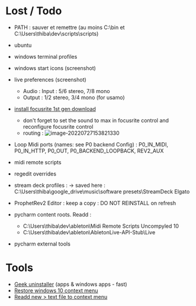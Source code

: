 # Lost / Todo

- PATH : sauver et remettre (au moins C:\bin et C:\Users\thiba\dev\scripts\scripts)
- ubuntu
- windows terminal profiles
- windows start icons (screenshot)
- live preferences (screenshot)
  - Audio : Input : 5/6 stereo, 7/8 mono
  - Output : 1/2 stereo, 3/4 mono (for usamo)

- [install focusrite 1st gen download](https://downloads.focusrite.com/focusrite/scarlett-1st-gen/scarlett-18i8-1st-gen)
  - don't forget to set the sound to max in focusrite control and reconfigure focusrite control
  - routing : ![image-20220727153821330](https://raw.githubusercontent.com/lebrunthibault/images_bucket/master/img/image-20220727153821330.png?token=AEHIPTMBOA7HBZ7RAPB3GL3C4FAA4)
- Loop Midi ports (names: see P0 backend Config) : P0_IN_MIDI, P0_IN_HTTP, P0_OUT, P0_BACKEND_LOOPBACK, REV2_AUX
- midi remote scripts
- regedit overrides
- stream deck profiles : -> saved here : C:\Users\thiba\google_drive\music\software presets\StreamDeck Elgato
- ProphetRev2 Editor : keep a copy : DO NOT REINSTALL on refresh
- pycharm content roots. Readd : 
  - C:\Users\thiba\dev\ableton\Midi Remote Scripts Uncompyled 10
  - C:\Users\thiba\dev\ableton\AbletonLive-API-Stub\Live
- pycharm external tools


# Tools

- [Geek uninstaller](https://geekuninstaller.com/download) (apps & windows apps - fast)
- [Restore windows 10 context menu](https://allthings.how/how-to-show-more-options-by-default-in-windows-11-file-explorer/#:~:text=If%20you%20ever%20want%20to,key%20and%20restart%20your%20computer.&text=Then%2C%20right%2Dclick%20the%20key,context%20menu%20on%20your%20system.)
- [Readd new > text file to context menu](https://superuser.com/questions/1685353/re-add-create-new-text-file-to-windows-11-context-menu)


